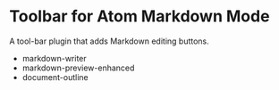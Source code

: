 # Toolbar for Atom Markdown Mode

A tool-bar plugin that adds Markdown editing buttons.

* markdown-writer
* markdown-preview-enhanced
* document-outline
